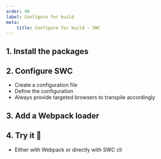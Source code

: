 ```yaml
---
order: 90
label: Configure for build
meta:
    title: Configure for build - SWC
---
```


## 1. Install the packages

## 2. Configure SWC

- Create a configuration file
- Define the configuration
- Always provide targeted browsers to transpile accordingly

## 3. Add a Webpack loader

## 4. Try it :rocket:

- Either with Webpack or directly with SWC cli
